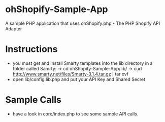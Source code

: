 ohShopify-Sample-App
====================

A sample PHP application that uses ohShopify.php - The PHP Shopify API Adapter

Instructions
====================
- you must get and install Smarty templates into the lib directory in a folder called Samrty:
	-> cd ohShopify-Sample-App/lib/
	-> curl http://www.smarty.net/files/Smarty-3.1.4.tar.gz | tar xvf
- open lib/config.lib.php and put your API Key and Shared Secret

Sample Calls
====================
- have a look in core/index.php to see some sample API calls. 

